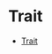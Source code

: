 # Trait

<!--ts-->
* [Trait](#trait)

<!-- Created by https://github.com/ekalinin/github-markdown-toc -->
<!-- Added by: runner, at: Sat Oct 15 10:50:47 UTC 2022 -->

<!--te-->






